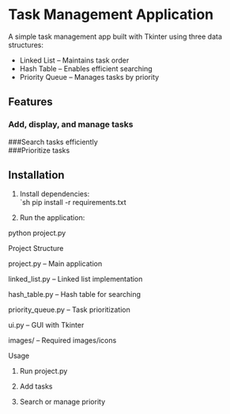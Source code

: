 
# Task Management Application

A simple task management app built with Tkinter using three data structures:  
- Linked List – Maintains task order  
- Hash Table – Enables efficient searching  
- Priority Queue – Manages tasks by priority  

## Features
### Add, display, and manage tasks  
###Search tasks efficiently  
###Prioritize tasks  

## Installation
1. Install dependencies:  
   `sh
   pip install -r requirements.txt

2. Run the application:

python project.py



Project Structure

project.py – Main application

linked_list.py – Linked list implementation

hash_table.py – Hash table for searching

priority_queue.py – Task prioritization

ui.py – GUI with Tkinter

images/ – Required images/icons


Usage

1. Run project.py


2. Add tasks


3. Search or manage priority


